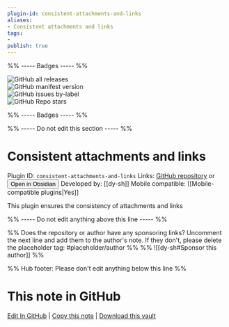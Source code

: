 ```yaml
---
plugin-id: consistent-attachments-and-links
aliases:
- Consistent attachments and links
tags: 
- 
publish: true
---
```


%% ----- Badges ----- %%

![GitHub all releases](https://img.shields.io/github/downloads/dy-sh/obsidian-consistent-attachments-and-links/total?color=573E7A&logo=github&style=for-the-badge)   
![GitHub manifest version](https://img.shields.io/github/manifest-json/v/dy-sh/obsidian-consistent-attachments-and-links?color=573E7A&logo=github&style=for-the-badge)   
![GitHub issues by-label](https://img.shields.io/github/issues/dy-sh/obsidian-consistent-attachments-and-links/help%20wanted?color=573E7A&logo=github&style=for-the-badge)   
![GitHub Repo stars](https://img.shields.io/github/stars/dy-sh/obsidian-consistent-attachments-and-links?color=573E7A&logo=github&style=for-the-badge)

%% ----- Badges ----- %%

%% ----- Do not edit this section ----- %%

# Consistent attachments and links

Plugin ID: `consistent-attachments-and-links`
Links: [GitHub repository](https://github.com/dy-sh/obsidian-consistent-attachments-and-links) or [<button id=HH>Open in Obsidian</button>](obsidian://show-plugin?id=consistent-attachments-and-links)
Developed by: [[dy-sh]]
Mobile compatible: [[Mobile-compatible plugins|Yes]]

This plugin ensures the consistency of attachments and links

%% ----- Do not edit anything above this line ----- %% 

%% Does the repository or author have any sponsoring links? Uncomment the next line and add them to the author's note. If they don't, please delete the placeholder tag: #placeholder/author %%
%% ![[dy-sh#Sponsor this author]] %%

%% Hub footer: Please don't edit anything below this line %%

# This note in GitHub

<span class="git-footer">[Edit In GitHub](https://github.dev/obsidian-community/obsidian-hub/blob/main/02%20-%20Community%20Expansions/02.05%20All%20Community%20Expansions/Plugins/consistent-attachments-and-links.md "git-hub-edit-note") | [Copy this note](https://raw.githubusercontent.com/obsidian-community/obsidian-hub/main/02%20-%20Community%20Expansions/02.05%20All%20Community%20Expansions/Plugins/consistent-attachments-and-links.md "git-hub-copy-note") | [Download this vault](https://github.com/obsidian-community/obsidian-hub/archive/refs/heads/main.zip "git-hub-download-vault") </span>
